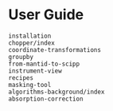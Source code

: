 # User Guide

```{toctree}
installation
chopper/index
coordinate-transformations
groupby
from-mantid-to-scipp
instrument-view
recipes
masking-tool
algorithms-background/index
absorption-correction
```
